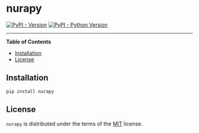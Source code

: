 # nurapy

[![PyPI - Version](https://img.shields.io/pypi/v/nurapy.svg)](https://pypi.org/project/nurapy)
[![PyPI - Python Version](https://img.shields.io/pypi/pyversions/nurapy.svg)](https://pypi.org/project/nurapy)

-----

**Table of Contents**

- [Installation](#installation)
- [License](#license)

## Installation

```console
pip install nurapy
```

## License

`nurapy` is distributed under the terms of the [MIT](https://spdx.org/licenses/MIT.html) license.
